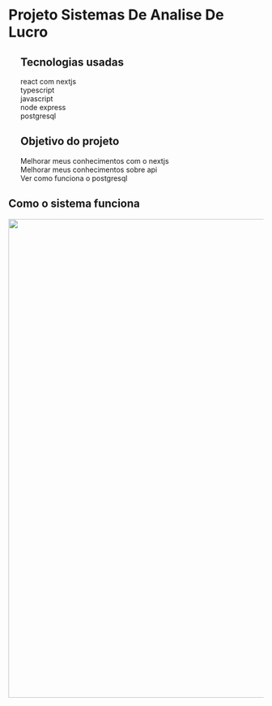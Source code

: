 <h1> Projeto Sistemas De Analise De Lucro </h1>
<ul>
  <h2> Tecnologias usadas </h2>
  <l1>react com nextjs</li><br>
  <l1>typescript</li><br>
  <l1>javascript</li><br>
  <l1>node express</li><br>
  <l1>postgresql</li>

</ul>
<ul>
  <h2> Objetivo do projeto </h2>
  <l1>Melhorar meus conhecimentos com o nextjs</li><br>
  <l1>Melhorar meus conhecimentos sobre api</li><br>
  <l1>Ver como funciona o postgresql</li><br>
</ul>


<h2> Como o sistema funciona </h2>
<img src = "https://github.com/MatheusMFaccin/nextjs/assets/96211501/0a624813-6d70-48c0-a20d-8dfdae96ac80" width = 945 heigth = 1220/>




